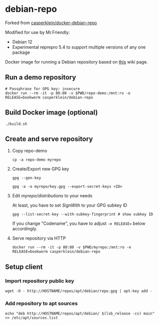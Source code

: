 # debian-repo
Forked from [casperklein/docker-debian-repo](https://github.com/casperklein/docker-debian-repo)

Modified for use by Mr.Friendly:
- Debian 12
- Experimental reprepro 5.4 to support multiple versions of any one package

Docker image for running a Debian repository based on [this](https://wiki.debian.org/DebianRepository/SetupWithReprepro) wiki page.

## Run a demo repository

    # Passphrase for GPG key: insecure
    docker run --rm -it -p 80:80 -v $PWD/repo-demo:/mnt:ro -e RELEASE=bookworm casperklein/debian-repo

## Build Docker image (optional)

    ./build.sh

## Create and serve repository

1. Copy repo-demo

    `cp -a repo-demo myrepo`

2. Create/Export new GPG key

    `gpg --gen-key`

    `gpg -a -o myrepo/key.gpg --export-secret-keys <ID>`

3. Edit *myrepo/distributions* to your needs

    At least, you have to set *SignWith* to your GPG subkey ID

    `gpg --list-secret-key --with-subkey-fingerprint # show subkey ID`

    If you change "Codename", you have to adjust `-e RELEASE=` below accordingly.

4. Serve repository via HTTP

    `docker run --rm -it -p 80:80 -v $PWD/myrepo:/mnt:ro -e RELEASE=bookworm casperklein/debian-repo`

## Setup client

### Import repository public key

    wget -O - http://HOSTNAME/repos/apt/debian/repo.gpg | apt-key add -

### Add repository to apt sources

    echo "deb http://HOSTNAME/repos/apt/debian/ $(lsb_release -cs) main" >> /etc/apt/sources.list

[aarch64-shield]: https://img.shields.io/badge/aarch64-yes-blue.svg
[amd64-shield]: https://img.shields.io/badge/amd64-yes-blue.svg
[armhf-shield]: https://img.shields.io/badge/armhf-yes-blue.svg
[armv7-shield]: https://img.shields.io/badge/armv7-yes-blue.svg
[version-shield]: https://img.shields.io/github/v/release/casperklein/docker-debian-repo
[image-size-shield]: https://img.shields.io/docker/image-size/casperklein/debian-repo/latest
